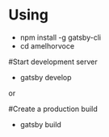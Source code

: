 # Using

- npm install -g gatsby-cli
- cd amelhorvoce

#Start development server
- gatsby develop

or

#Create a production build
- gatsby build
